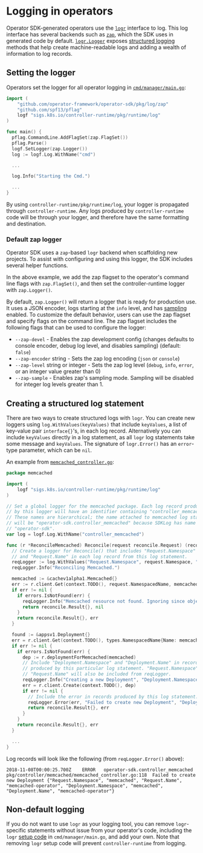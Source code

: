 # Logging in operators

Operator SDK-generated operators use the [`logr`][godoc_logr] interface to log. This log interface has several backends such as [`zap`][repo_zapr], which the SDK uses in generated code by default. [`logr.Logger`][godoc_logr_logger] exposes [structured logging][site_struct_logging] methods that help create machine-readable logs and adding a wealth of information to log records.

## Setting the logger

Operators set the logger for all operator logging in [`cmd/manager/main.go`][code_set_logger]:

```Go
import (
	"github.com/operator-framework/operator-sdk/pkg/log/zap"
	"github.com/spf13/pflag"
	logf "sigs.k8s.io/controller-runtime/pkg/runtime/log"
)

func main() {
  pflag.CommandLine.AddFlagSet(zap.FlagSet())
  pflag.Parse()
  logf.SetLogger(zap.Logger())
  log := logf.Log.WithName("cmd")

  ...

  log.Info("Starting the Cmd.")

  ...
}
```

By using `controller-runtime/pkg/runtime/log`, your logger is propagated through `controller-runtime`. Any logs produced by `controller-runtime` code will be through your logger, and therefore have the same formatting and destination.

### Default zap logger

Operator SDK uses a `zap`-based `logr` backend when scaffolding new projects. To assist with configuring and using this logger, the SDK includes several helper functions.

In the above example, we add the zap flagset to the operator's command line flags with `zap.FlagSet()`, and then set the controller-runtime logger with `zap.Logger()`.

By default, `zap.Logger()` will return a logger that is ready for production use. It uses a JSON encoder, logs starting at the `info` level, and has [sampling][zap_sampling] enabled. To customize the default behavior, users can use the zap flagset and specify flags on the command line. The zap flagset includes the following flags that can be used to configure the logger:
* `--zap-devel` - Enables the zap development config (changes defaults to console encoder, debug log level, and disables sampling) (default: `false`)
* `--zap-encoder` string - Sets the zap log encoding (`json` or `console`)
* `--zap-level` string or integer - Sets the zap log level (`debug`, `info`, `error`, or an integer value greater than 0)
* `--zap-sample` - Enables zap's sampling mode. Sampling will be disabled for integer log levels greater than 1.


## Creating a structured log statement

There are two ways to create structured logs with `logr`. You can create new loggers using `log.WithValues(keyValues)` that include `keyValues`, a list of key-value pair `interface{}`'s, in each log record. Alternatively you can include `keyValues` directly in a log statement, as all `logr` log statements take some message and `keyValues`. The signature of `logr.Error()` has an `error`-type parameter, which can be `nil`.

An example from [`memcached_controller.go`][code_memcached_controller]:

```Go
package memcached

import (
	logf "sigs.k8s.io/controller-runtime/pkg/runtime/log"
)

// Set a global logger for the memcached package. Each log record produced
// by this logger will have an identifier containing "controller_memcached".
// These names are hierarchical; the name attached to memcached log statements
// will be "operator-sdk.controller_memcached" because SDKLog has name
// "operator-sdk".
var log = logf.Log.WithName("controller_memcached")

func (r *ReconcileMemcached) Reconcile(request reconcile.Request) (reconcile.Result, error) {
  // Create a logger for Reconcile() that includes "Request.Namespace"
  // and "Request.Name" in each log record from this log statement.
  reqLogger := log.WithValues("Request.Namespace", request.Namespace, "Request.Name", request.Name)
  reqLogger.Info("Reconciling Memcached.")

  memcached := &cachev1alpha1.Memcached{}
  err := r.client.Get(context.TODO(), request.NamespacedName, memcached)
  if err != nil {
    if errors.IsNotFound(err) {
      reqLogger.Info("Memcached resource not found. Ignoring since object must be deleted.")
      return reconcile.Result{}, nil
    }
    return reconcile.Result{}, err
  }

  found := &appsv1.Deployment{}
  err = r.client.Get(context.TODO(), types.NamespacedName{Name: memcached.Name, Namespace: memcached.Namespace}, found)
  if err != nil {
    if errors.IsNotFound(err) {
      dep := r.deploymentForMemcached(memcached)
      // Include "Deployment.Namespace" and "Deployment.Name" in records
      // produced by this particular log statement. "Request.Namespace" and
      // "Request.Name" will also be included from reqLogger.
      reqLogger.Info("Creating a new Deployment", "Deployment.Namespace", dep.Namespace, "Deployment.Name", dep.Name)
      err = r.client.Create(context.TODO(), dep)
      if err != nil {
        // Include the error in records produced by this log statement.
        reqLogger.Error(err, "Failed to create new Deployment", "Deployment.Namespace", dep.Namespace, "Deployment.Name", dep.Name)
        return reconcile.Result{}, err
      }
    }
    return reconcile.Result{}, err
  }

  ...
}
```

Log records will look like the following (from `reqLogger.Error()` above):

```
2018-11-08T00:00:25.700Z	ERROR	operator-sdk.controller_memcached pkg/controller/memcached/memcached_controller.go:118	Failed to create new Deployment	{"Request.Namespace", "memcached", "Request.Name", "memcached-operator", "Deployment.Namespace", "memcached", "Deployment.Name", "memcached-operator"}
```

## Non-default logging

If you do not want to use `logr` as your logging tool, you can remove `logr`-specific statements without issue from your operator's code, including the `logr` [setup code][code_set_logger] in `cmd/manager/main.go`, and add your own. Note that removing `logr` setup code will prevent `controller-runtime` from logging.


[godoc_logr]:https://godoc.org/github.com/go-logr/logr
[repo_zapr]:https://godoc.org/github.com/go-logr/zapr
[godoc_logr_logger]:https://godoc.org/github.com/go-logr/logr#Logger
[site_struct_logging]:https://www.client9.com/structured-logging-in-golang/
[code_memcached_controller]:../../example/memcached-operator/memcached_controller.go.tmpl
[code_set_logger]:https://github.com/operator-framework/operator-sdk/blob/4d66be409a69d169aaa29d470242a1defbaf08bb/internal/pkg/scaffold/cmd.go#L92-L96
[zap_sampling]:https://github.com/uber-go/zap/blob/master/FAQ.md#why-sample-application-logs
